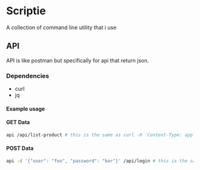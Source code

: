 # Scriptie

A collection of command line utility that i use

## API
API is like postman but specifically for api that return json.
### Dependencies
- curl
- jq
#### Example usage

#### GET Data
```sh
api /api/list-product # this is the same as curl -H 'Content-Type: application/json' localhost:3000/api/list-product | jq | less
```
#### POST Data
```sh
api -d '{"user": "foo", "password": "bar"}' /api/login # this is the same as curl -H 'Content-Type: application/json' -d '{"user": "foo", "password": "bar"}' localhost:3000/api/login | jq | less
```

